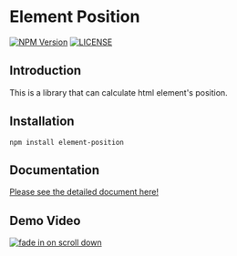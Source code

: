 # Element Position
[![NPM Version](https://img.shields.io/npm/v/element-position.svg)](https://www.npmjs.com/package/element-position)
[![LICENSE](https://img.shields.io/github/license/TroyTae/element-position.svg)]()
  
## Introduction
This is a library that can calculate html element's position.

## Installation
```npm install element-position```

## Documentation
[Please see the detailed document here!](https://troytae.github.io/element-position/)

## Demo Video
[![fade in on scroll down](https://img.youtube.com/vi/vS06JZISJT8/0.jpg)](https://www.youtube.com/watch?v=vS06JZISJT8)
